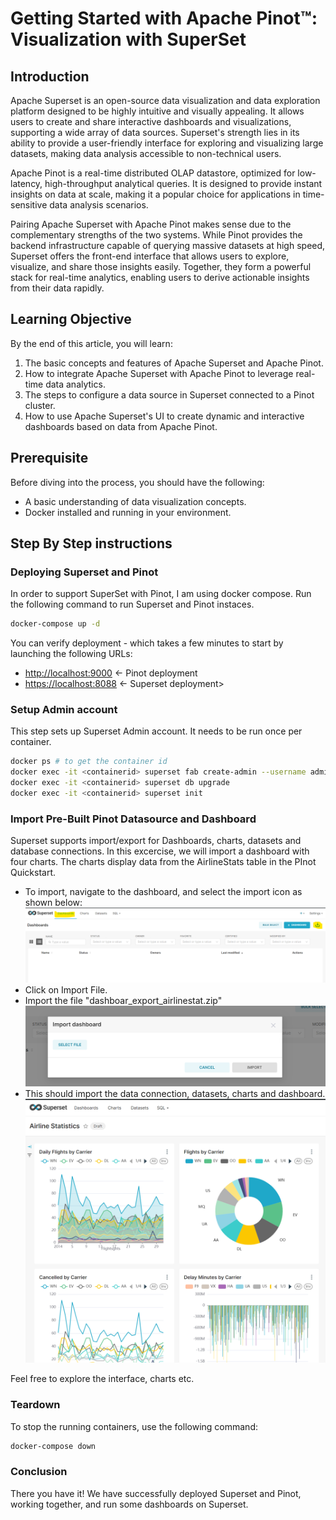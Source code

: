 # Getting Started with Apache Pinot™: Visualization with SuperSet

## Introduction

Apache Superset is an open-source data visualization and data exploration platform designed to be highly intuitive and visually appealing. It allows users to create and share interactive dashboards and visualizations, supporting a wide array of data sources. Superset's strength lies in its ability to provide a user-friendly interface for exploring and visualizing large datasets, making data analysis accessible to non-technical users.

Apache Pinot is a real-time distributed OLAP datastore, optimized for low-latency, high-throughput analytical queries. It is designed to provide instant insights on data at scale, making it a popular choice for applications in time-sensitive data analysis scenarios.

Pairing Apache Superset with Apache Pinot makes sense due to the complementary strengths of the two systems. While Pinot provides the backend infrastructure capable of querying massive datasets at high speed, Superset offers the front-end interface that allows users to explore, visualize, and share those insights easily. Together, they form a powerful stack for real-time analytics, enabling users to derive actionable insights from their data rapidly.

## Learning Objective

By the end of this article, you will learn:

1. The basic concepts and features of Apache Superset and Apache Pinot.
2. How to integrate Apache Superset with Apache Pinot to leverage real-time data analytics.
3. The steps to configure a data source in Superset connected to a Pinot cluster.
4. How to use Apache Superset's UI to create dynamic and interactive dashboards based on data from Apache Pinot.

## Prerequisite

Before diving into the process, you should have the following:

* A basic understanding of data visualization concepts.
* Docker installed and running in your environment.

## Step By Step instructions

### Deploying Superset and Pinot

In order to support SuperSet with Pinot, I am using docker compose.  Run the following command to run Superset and Pinot instaces.

```sh
docker-compose up -d 
```

You can verify deployment - which takes a few minutes to start by launching the following URLs:

* <http://localhost:9000> <- Pinot deployment
* <https://localhost:8088> <- Superset deployment>

### Setup Admin account

This step sets up Superset Admin account.  It needs to be run once per container.

```sh
docker ps # to get the container id
docker exec -it <containerid> superset fab create-admin --username admin --firstname Superset --lastname Admin --email admin@superset.com --password admin
docker exec -it <containerid> superset db upgrade
docker exec -it <containerid> superset init
```

### Import Pre-Built Pinot Datasource and Dashboard

Superset supports import/export for Dashboards, charts, datasets and database connections.  In this excercise, we will import a dashboard with four charts.  The charts display data from the AirlineStats table in the PInot Quickstart.

* To import, navigate to the dashboard, and select the import icon as shown below:
![SuperSet Import](/images/superset-import.png "SuperSet Import")
* Click on Import File.
* Import the file "dashboar_export_airlinestat.zip"
![SuperSet Import](/images/superset-import-2.png "SuperSet Import: Select File")
* This should import the data connection, datasets, charts and dashboard.
![SuperSet Import](/images/superset-dashboard.png "SuperSet Import: Select File")

Feel free to explore the interface, charts etc.

### Teardown

To stop the running containers, use the following command:

```sh
docker-compose down
```

### Conclusion

There you have it!  We have successfully deployed Superset and Pinot, working together, and run some dashboards on Superset.
